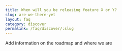 ```yaml
---
title: When will you be releasing feature X or Y?
slug: are-we-there-yet
layout: faq
category: discover
permalink: /faq/discover/:slug
---
```

Add information on the roadmap and where we are
